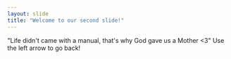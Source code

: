 ```yaml
---
layout: slide
title: "Welcome to our second slide!"
---
```

"Life didn't came with a manual, that's why God gave us a Mother <3"
Use the left arrow to go back!
